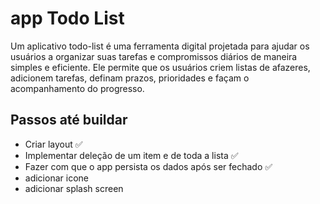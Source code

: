 # app Todo List

Um aplicativo todo-list é uma ferramenta digital projetada para ajudar os usuários a organizar suas tarefas e compromissos diários de maneira simples e eficiente. Ele permite que os usuários criem listas de afazeres, adicionem tarefas, definam prazos, prioridades e façam o acompanhamento do progresso.

## Passos até buildar
- Criar layout :white_check_mark:
- Implementar deleção de um item e de toda a lista :white_check_mark:
- Fazer com que o app persista os dados após ser fechado :white_check_mark:
- adicionar icone
- adicionar splash screen

